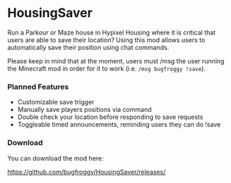# HousingSaver
Run a Parkour or Maze house in Hypixel Housing where it is critical that users are able to save their location? Using this mod allows users to automatically save their position using chat commands.

Please keep in mind that at the moment, users must /msg the user running the Minecraft mod in order for it to work (i.e. `/msg bugfroggy !save`).

### Planned Features
* Customizable save trigger
* Manually save players positions via command
* Double check your location before responding to save requests
* Toggleable timed announcements, reminding users they can do !save

### Download
You can download the mod here:

https://github.com/bugfroggy/HousingSaver/releases/

